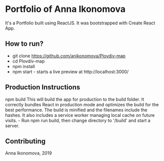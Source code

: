 # Portfolio of Anna Ikonomova

It's a Portfolio built using ReactJS. It was bootstrapped with Create React App.

## How to run?
* git clone https://github.com/anikonomova/Plovdiv-map
* cd Plovdiv-map
* npm install
* npm start - starts a live preview at http://localhost:3000/

## Production Instructions
npm build This will build the app for production to the build folder. It correctly bundles React in production mode and optimizes the build for the best performance. The build is minified and the filenames include the hashes. It also includes a service worker managing local cache on future visits. - Run npm run build, then change directory to '/build' and start a server.

## Contributing
Anna Ikonomova, 2019
